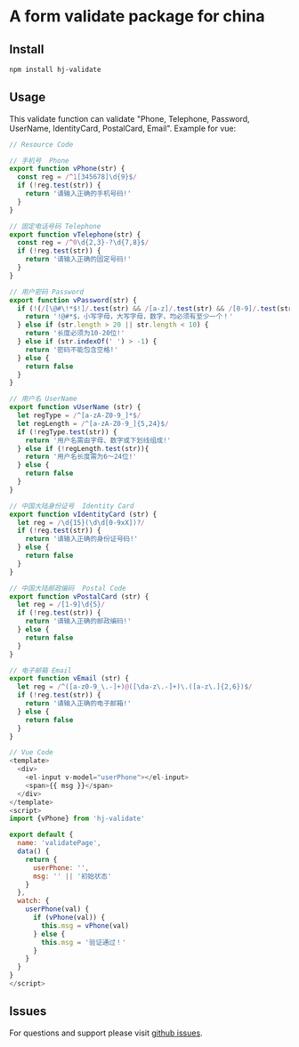 # A form validate package for china

## Install

```bash
npm install hj-validate
```

## Usage

This validate function can validate "Phone, Telephone, Password, UserName, IdentityCard, PostalCard, Email". Example for vue:

```javascript
// Resource Code

// 手机号  Phone
export function vPhone(str) {
  const reg = /^1[345678]\d{9}$/
  if (!reg.test(str)) {
    return '请输入正确的手机号码!'
  }
}

// 固定电话号码 Telephone
export function vTelephone(str) {
  const reg = /^0\d{2,3}-?\d{7,8}$/
  if (!reg.test(str)) {
    return '请输入正确的固定号码!'
  }
}

// 用户密码 Password
export function vPassword(str) {
  if (!(/[\@#\!*$!]/.test(str) && /[a-z]/.test(str) && /[0-9]/.test(str) && /[A-Z]/.test(str))) {
    return '!@#*$，小写字母，大写字母，数字，均必须有至少一个！'
  } else if (str.length > 20 || str.length < 10) {
    return '长度必须为10-20位!'
  } else if (str.indexOf(' ') > -1) {
    return '密码不能包含空格!'
  } else {
    return false
  }
}

// 用户名 UserName
export function vUserName (str) {
  let regType = /^[a-zA-Z0-9_]*$/
  let regLength = /^[a-zA-Z0-9_]{5,24}$/
  if (!regType.test(str)) {
    return '用户名需由字母、数字或下划线组成!'
  } else if (!regLength.test(str)){
    return '用户名长度需为6～24位!'
  } else {
    return false
  }
}

// 中国大陆身份证号  Identity Card
export function vIdentityCard (str) {
  let reg = /\d{15}(\d\d[0-9xX])?/
  if (!reg.test(str)) {
    return '请输入正确的身份证号码!'
  } else {
    return false
  }
}

// 中国大陆邮政编码  Postal Code
export function vPostalCard (str) {
  let reg = /[1-9]\d{5}/
  if (!reg.test(str)) {
    return '请输入正确的邮政编码!'
  } else {
    return false
  }
}

// 电子邮箱 Email
export function vEmail (str) {
  let reg = /^([a-z0-9_\.-]+)@([\da-z\.-]+)\.([a-z\.]{2,6})$/
  if (!reg.test(str)) {
    return '请输入正确的电子邮箱!'
  } else {
    return false
  }
}
```

```javascript
// Vue Code
<template>
  <div>
    <el-input v-model="userPhone"></el-input>
    <span>{{ msg }}</span>
  </div>
</template>
<script>
import {vPhone} from 'hj-validate'

export default {
  name: 'validatePage',
  data() {
    return {
      userPhone: '',
      msg: '' || '初始状态'
    }
  },
  watch: {
    userPhone(val) {
      if (vPhone(val)) {
        this.msg = vPhone(val)
      } else {
        this.msg = '验证通过！'
      }
    }
  }
}
</script>
```

## Issues

For questions and support please visit [github issues](https://github.com/hihjdotcn/hj-validate/issues).
